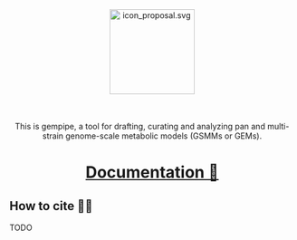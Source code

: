 <div align="center">
  <img src="docs/static/icon_proposal.svg" alt="icon_proposal.svg" height="150px">
</div>

<br>
<br>

<div align="center">
  <p>This is gempipe, a tool for drafting, curating and analyzing pan and multi-strain genome-scale metabolic models (GSMMs or GEMs).</p>
</div>

<h1 align="center">
    <a href="https://gempipe.readthedocs.io/en/latest/">Documentation 📖</a>
</h1>

## How to cite ✍🏼

TODO
